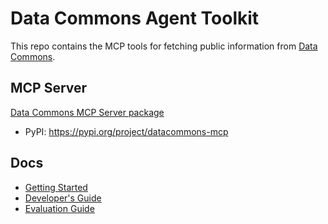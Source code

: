 # Data Commons Agent Toolkit

This repo contains the MCP tools for fetching public information from [Data Commons](https://datacommons.org/).

## MCP Server

[Data Commons MCP Server package](packages/datacommons-mcp/)
* PyPI: https://pypi.org/project/datacommons-mcp


## Docs

* [Getting Started](docs/get_started.md)
* [Developer's Guide](docs/dev.md)
* [Evaluation Guide](docs/evals.md)

